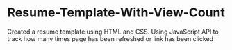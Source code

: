 # Resume-Template-With-View-Count
Created a resume template using HTML and CSS. Using JavaScript API to track how many times page has been refreshed or link has been clicked
